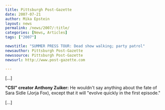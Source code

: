 ```yaml
---
title: Pittsburgh Post-Gazette 
date: 2007-07-21
author: Mika Epstein
layout: news
permalink: /news/2007/:title/
categories: [News, Articles]
tags: ["2007"]

newstitle: "SUMMER PRESS TOUR: Dead show walking; party patrol"
newsauthor: Pittsburgh Post-Gazette 
newssource: Pittsburgh Post-Gazette 
newsurl: http://www.post-gazette.com

---
```


[...]

**"CSI" creator Anthony Zuiker:** He wouldn't say anything about the fate of Sara Sidle (Jorja Fox), except that it will "evolve quickly in the first episode."

[...]